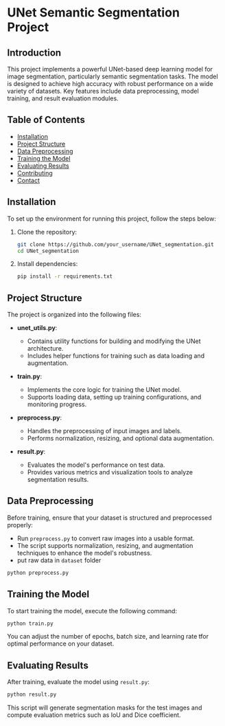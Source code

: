 
# UNet Semantic Segmentation Project

## Introduction
This project implements a powerful UNet-based deep learning model for image segmentation, particularly semantic segmentation tasks. The model is designed to achieve high accuracy with robust performance on a wide variety of datasets. Key features include data preprocessing, model training, and result evaluation modules.

## Table of Contents
- [Installation](#installation)
- [Project Structure](#project-structure)
- [Data Preprocessing](#data-preprocessing)
- [Training the Model](#training-the-model)
- [Evaluating Results](#evaluating-results)
- [Contributing](#contributing)
- [Contact](#contact)

## Installation
To set up the environment for running this project, follow the steps below:

1. Clone the repository:
   ```bash
   git clone https://github.com/your_username/UNet_segmentation.git
   cd UNet_segmentation
   ```

2. Install dependencies:
   ```bash
   pip install -r requirements.txt
   ```

## Project Structure
The project is organized into the following files:

- **unet_utils.py**: 
  - Contains utility functions for building and modifying the UNet architecture.
  - Includes helper functions for training such as data loading and augmentation.

- **train.py**: 
  - Implements the core logic for training the UNet model.
  - Supports loading data, setting up training configurations, and monitoring progress.

- **preprocess.py**: 
  - Handles the preprocessing of input images and labels.
  - Performs normalization, resizing, and optional data augmentation.

- **result.py**: 
  - Evaluates the model's performance on test data.
  - Provides various metrics and visualization tools to analyze segmentation results.

## Data Preprocessing
Before training, ensure that your dataset is structured and preprocessed properly:
- Run `preprocess.py` to convert raw images into a usable format.
- The script supports normalization, resizing, and augmentation techniques to enhance the model's robustness.
- put raw data in `dataset` folder

```bash
python preprocess.py 
```

## Training the Model
To start training the model, execute the following command:

```bash
python train.py 
```
You can adjust the number of epochs, batch size, and learning rate tfor optimal performance on your dataset.

## Evaluating Results
After training, evaluate the model using `result.py`:

```bash
python result.py 
```
This script will generate segmentation masks for the test images and compute evaluation metrics such as IoU and Dice coefficient.
